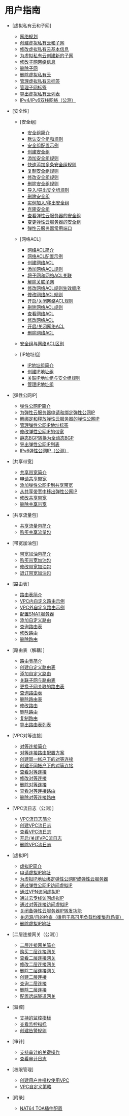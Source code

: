 # 用户指南

-   [虚拟私有云和子网]
    -   [网络规划](网络规划.md)
    -   [创建虚拟私有云和子网](创建虚拟私有云和子网.md)
    -   [修改虚拟私有云基本信息](修改虚拟私有云基本信息.md)
    -   [为虚拟私有云创建新的子网](为虚拟私有云创建新的子网.md)
    -   [修改子网网络信息](修改子网网络信息.md)
    -   [删除子网](删除子网.md)
    -   [删除虚拟私有云](删除虚拟私有云.md)
    -   [管理虚拟私有云标签](管理虚拟私有云标签.md)
    -   [管理子网标签](管理子网标签.md)
    -   [导出虚拟私有云列表](导出虚拟私有云列表.md)
    -   [IPv4/IPv6双栈网络（公测）](IPv4-IPv6双栈网络（公测）.md)

-   [安全性]
    -   [安全组]
        -   [安全组简介](安全组简介.md)
        -   [默认安全组和规则](默认安全组和规则.md)
        -   [安全组配置示例](安全组配置示例.md)
        -   [创建安全组](创建安全组.md)
        -   [添加安全组规则](添加安全组规则.md)
        -   [快速添加多条安全组规则](快速添加多条安全组规则.md)
        -   [复制安全组规则](复制安全组规则.md)
        -   [修改安全组规则](修改安全组规则.md)
        -   [删除安全组规则](删除安全组规则.md)
        -   [导入/导出安全组规则](导入-导出安全组规则.md)
        -   [删除安全组](删除安全组.md)
        -   [实例加入/移出安全组](实例加入-移出安全组.md)
        -   [克隆安全组](克隆安全组.md)
        -   [查看弹性云服务器的安全组](查看弹性云服务器的安全组.md)
        -   [变更弹性云服务器的安全组](变更弹性云服务器的安全组.md)
        -   [弹性云服务器常用端口](弹性云服务器常用端口.md)

    -   [网络ACL]
        -   [网络ACL简介](网络ACL简介.md)
        -   [网络ACL配置示例](网络ACL配置示例.md)
        -   [创建网络ACL](创建网络ACL.md)
        -   [添加网络ACL规则](添加网络ACL规则.md)
        -   [将子网和网络ACL关联](将子网和网络ACL关联.md)
        -   [解除关联子网](解除关联子网.md)
        -   [修改网络ACL规则生效顺序](修改网络ACL规则生效顺序.md)
        -   [修改网络ACL规则](修改网络ACL规则.md)
        -   [开启/关闭网络ACL规则](开启-关闭网络ACL规则.md)
        -   [删除网络ACL规则](删除网络ACL规则.md)
        -   [查看网络ACL](查看网络ACL.md)
        -   [修改网络ACL](修改网络ACL.md)
        -   [开启/关闭网络ACL](开启-关闭网络ACL.md)
        -   [删除网络ACL](删除网络ACL.md)

    -   [安全组与网络ACL区别](安全组与网络ACL区别.md)
    -   [IP地址组]
        -   [IP地址组简介](IP地址组简介.md)
        -   [创建IP地址组](创建IP地址组.md)
        -   [关联IP地址组与安全组规则](关联IP地址组与安全组规则.md)
        -   [管理IP地址组](管理IP地址组.md)


-   [弹性公网IP]
    -   [弹性公网IP简介](弹性公网IP简介.md)
    -   [为弹性云服务器申请和绑定弹性公网IP](为弹性云服务器申请和绑定弹性公网IP.md)
    -   [解绑定和释放弹性云服务器的弹性公网IP](解绑定和释放弹性云服务器的弹性公网IP.md)
    -   [管理弹性公网IP地址标签](管理弹性公网IP地址标签.md)
    -   [修改弹性公网IP的带宽](修改弹性公网IP的带宽.md)
    -   [静态BGP转换为全动态BGP](静态BGP转换为全动态BGP.md)
    -   [导出弹性公网IP列表](导出弹性公网IP列表.md)
    -   [IPv6弹性公网IP（公测）](IPv6弹性公网IP（公测）.md)

-   [共享带宽]
    -   [共享带宽简介](共享带宽简介.md)
    -   [申请共享带宽](申请共享带宽.md)
    -   [添加弹性公网IP到共享带宽](添加弹性公网IP到共享带宽.md)
    -   [从共享带宽中移出弹性公网IP](从共享带宽中移出弹性公网IP.md)
    -   [修改共享带宽](修改共享带宽.md)
    -   [删除共享带宽](删除共享带宽.md)

-   [共享流量包]
    -   [共享流量包简介](共享流量包简介.md)
    -   [购买共享流量包](购买共享流量包.md)

-   [带宽加油包]
    -   [带宽加油包简介](带宽加油包简介.md)
    -   [购买带宽加油包](购买带宽加油包.md)
    -   [修改带宽加油包](修改带宽加油包.md)
    -   [退订带宽加油包](退订带宽加油包.md)

-   [路由表]
    -   [路由表简介](路由表简介.md)
    -   [VPC内自定义路由示例](VPC内自定义路由示例.md)
    -   [VPC外自定义路由示例](VPC外自定义路由示例.md)
    -   [配置SNAT服务器](配置SNAT服务器.md)
    -   [添加自定义路由](添加自定义路由.md)
    -   [查询路由表](查询路由表.md)
    -   [修改路由](修改路由.md)
    -   [删除路由](删除路由.md)

-   [路由表（解耦）]
    -   [路由表简介](路由表简介-0.md)
    -   [创建自定义路由表](创建自定义路由表.md)
    -   [添加自定义路由](添加自定义路由-1.md)
    -   [关联子网与路由表](关联子网与路由表.md)
    -   [更换子网关联的路由表](更换子网关联的路由表.md)
    -   [查询路由表](查询路由表-2.md)
    -   [删除路由表](删除路由表.md)
    -   [修改路由](修改路由-3.md)
    -   [删除路由](删除路由-4.md)
    -   [复制路由](复制路由.md)
    -   [导出路由表列表](导出路由表列表.md)

-   [VPC对等连接]
    -   [对等连接简介](对等连接简介.md)
    -   [对等连接路由配置方案](对等连接路由配置方案.md)
    -   [创建同一帐户下的对等连接](创建同一帐户下的对等连接.md)
    -   [创建不同帐户下的对等连接](创建不同帐户下的对等连接.md)
    -   [查看对等连接](查看对等连接.md)
    -   [修改对等连接](修改对等连接.md)
    -   [删除对等连接](删除对等连接.md)
    -   [查看对等连接路由](查看对等连接路由.md)
    -   [删除对等连接路由](删除对等连接路由.md)

-   [VPC流日志（公测）]
    -   [VPC流日志简介](VPC流日志简介.md)
    -   [创建VPC流日志](创建VPC流日志.md)
    -   [查看VPC流日志](查看VPC流日志.md)
    -   [开启/关闭VPC流日志](开启-关闭VPC流日志.md)
    -   [删除VPC流日志](删除VPC流日志.md)

-   [虚拟IP]
    -   [虚拟IP简介](虚拟IP简介.md)
    -   [申请虚拟IP地址](申请虚拟IP地址.md)
    -   [为虚拟IP地址绑定弹性公网IP或弹性云服务器](为虚拟IP地址绑定弹性公网IP或弹性云服务器.md)
    -   [通过弹性公网IP访问虚拟IP](通过弹性公网IP访问虚拟IP.md)
    -   [通过VPN访问虚拟IP](通过VPN访问虚拟IP.md)
    -   [通过云专线访问虚拟IP](通过云专线访问虚拟IP.md)
    -   [通过对等连接访问虚拟IP](通过对等连接访问虚拟IP.md)
    -   [关闭备弹性云服务器IP转发功能](关闭备弹性云服务器IP转发功能.md)
    -   [关闭源/目的检查（适用于高可用负载均衡集群场景）](关闭源-目的检查（适用于高可用负载均衡集群场景）.md)
    -   [删除虚拟IP地址](删除虚拟IP地址.md)

-   [二层连接网关（公测）]
    -   [二层连接网关简介](二层连接网关简介.md)
    -   [购买二层连接网关](购买二层连接网关.md)
    -   [查看二层连接网关](查看二层连接网关.md)
    -   [修改二层连接网关](修改二层连接网关.md)
    -   [删除二层连接网关](删除二层连接网关.md)
    -   [创建二层连接](创建二层连接.md)
    -   [查询二层连接](查询二层连接.md)
    -   [删除二层连接](删除二层连接.md)
    -   [配置远端隧道网关](配置远端隧道网关.md)

-   [监控]
    -   [支持的监控指标](支持的监控指标.md)
    -   [查看监控指标](查看监控指标.md)
    -   [创建告警规则](创建告警规则.md)

-   [审计]
    -   [支持审计的关键操作](支持审计的关键操作.md)
    -   [查看审计日志](查看审计日志.md)

-   [权限管理]
    -   [创建用户并授权使用VPC](创建用户并授权使用VPC.md)
    -   [VPC自定义策略](VPC自定义策略.md)

-   [附录]
    -   [NAT64 TOA插件配置](NAT64-TOA插件配置.md)


